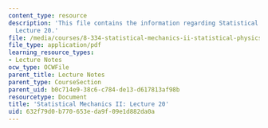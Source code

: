 ```yaml
---
content_type: resource
description: 'This file contains the information regarding Statistical Mechanics II:
  Lecture 20.'
file: /media/courses/8-334-statistical-mechanics-ii-statistical-physics-of-fields-spring-2014/632f79d0b770653eda9f09e1d882da0a_MIT8_334S14_Lec20.pdf
file_type: application/pdf
learning_resource_types:
- Lecture Notes
ocw_type: OCWFile
parent_title: Lecture Notes
parent_type: CourseSection
parent_uid: b0c714e9-38c6-c784-de13-d617813af98b
resourcetype: Document
title: 'Statistical Mechanics II: Lecture 20'
uid: 632f79d0-b770-653e-da9f-09e1d882da0a
---
```

